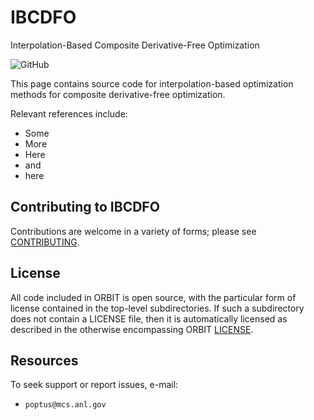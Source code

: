 # IBCDFO

Interpolation-Based Composite Derivative-Free Optimization

![GitHub](https://img.shields.io/github/license/poptus/IBCDFO) 

This page contains source code for interpolation-based optimization methods for
composite derivative-free optimization. 

Relevant references include:

- Some 
- More 
- Here
- and
- here

## Contributing to IBCDFO 

Contributions are welcome in a variety of forms; please see [CONTRIBUTING](CONTRIBUTING.rst).

## License 

All code included in ORBIT is open source, with the particular form of license contained in the top-level 
subdirectories.  If such a subdirectory does not contain a LICENSE file, then it is automatically licensed 
as described in the otherwise encompassing ORBIT [LICENSE](/LICENSE).  


## Resources

To seek support or report issues, e-mail:

 * ``poptus@mcs.anl.gov``
